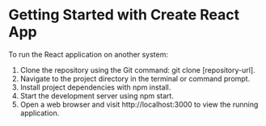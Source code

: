 # Getting Started with Create React App

To run the React application on another system:

1) Clone the repository using the Git command: git clone [repository-url].
2) Navigate to the project directory in the terminal or command prompt.
3) Install project dependencies with npm install.
4) Start the development server using npm start.
5) Open a web browser and visit http://localhost:3000 to view the running application.
